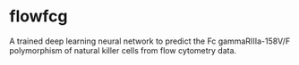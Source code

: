 # flowfcg
A trained deep learning neural network to predict the Fc gammaRIIIa-158V/F polymorphism of natural killer cells from flow cytometry data.

